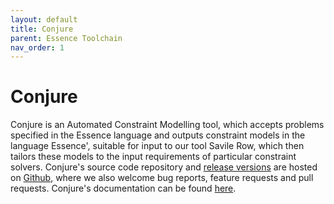 ```yaml
---
layout: default
title: Conjure
parent: Essence Toolchain
nav_order: 1
---
```


# Conjure

Conjure is an Automated Constraint Modelling tool, which accepts  problems specified in the Essence language and outputs constraint models in the language Essence', suitable for input to our tool Savile Row, which then tailors these models to the input requirements of particular constraint solvers.
Conjure's source code repository and <a href="https://github.com/conjure-cp/conjure/releases">release versions</a> are hosted on <a href="https://github.com/conjure-cp/conjure">Github</a>, where we also welcome bug reports, feature requests and pull requests.
Conjure's documentation can be found <a href="http://conjure.readthedocs.io">here</a>.
